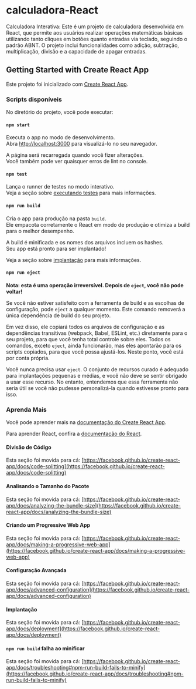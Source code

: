 # calculadora-React

Calculadora Interativa: Este é um projeto de calculadora desenvolvida em React, que permite aos usuários realizar operações matemáticas básicas utilizando tanto cliques em botões quanto entradas via teclado, seguindo o padrão ABNT. O projeto inclui funcionalidades como adição, subtração, multiplicação, divisão e a capacidade de apagar entradas.

## Getting Started with Create React App

Este projeto foi inicializado com [Create React App](https://github.com/facebook/create-react-app).

### Scripts disponíveis

No diretório do projeto, você pode executar:

#### `npm start`

Executa o app no modo de desenvolvimento.\
Abra [http://localhost:3000](http://localhost:3000) para visualizá-lo no seu navegador.

A página será recarregada quando você fizer alterações.\
Você também pode ver quaisquer erros de lint no console.

#### `npm test`

Lança o runner de testes no modo interativo.\
Veja a seção sobre [executando testes](https://facebook.github.io/create-react-app/docs/running-tests) para mais informações.

#### `npm run build`

Cria o app para produção na pasta `build`.\
Ele empacota corretamente o React em modo de produção e otimiza a build para o melhor desempenho.

A build é minificada e os nomes dos arquivos incluem os hashes.\
Seu app está pronto para ser implantado!

Veja a seção sobre [implantação](https://facebook.github.io/create-react-app/docs/deployment) para mais informações.

#### `npm run eject`

**Nota: esta é uma operação irreversível. Depois de `eject`, você não pode voltar!**

Se você não estiver satisfeito com a ferramenta de build e as escolhas de configuração, pode `eject` a qualquer momento. Este comando removerá a única dependência de build do seu projeto.

Em vez disso, ele copiará todos os arquivos de configuração e as dependências transitivas (webpack, Babel, ESLint, etc.) diretamente para o seu projeto, para que você tenha total controle sobre eles. Todos os comandos, exceto `eject`, ainda funcionarão, mas eles apontarão para os scripts copiados, para que você possa ajustá-los. Neste ponto, você está por conta própria.

Você nunca precisa usar `eject`. O conjunto de recursos curado é adequado para implantações pequenas e médias, e você não deve se sentir obrigado a usar esse recurso. No entanto, entendemos que essa ferramenta não seria útil se você não pudesse personalizá-la quando estivesse pronto para isso.

### Aprenda Mais

Você pode aprender mais na [documentação do Create React App](https://facebook.github.io/create-react-app/docs/getting-started).

Para aprender React, confira a [documentação do React](https://reactjs.org/).

#### Divisão de Código

Esta seção foi movida para cá: [https://facebook.github.io/create-react-app/docs/code-splitting](https://facebook.github.io/create-react-app/docs/code-splitting)

#### Analisando o Tamanho do Pacote

Esta seção foi movida para cá: [https://facebook.github.io/create-react-app/docs/analyzing-the-bundle-size](https://facebook.github.io/create-react-app/docs/analyzing-the-bundle-size)

#### Criando um Progressive Web App

Esta seção foi movida para cá: [https://facebook.github.io/create-react-app/docs/making-a-progressive-web-app](https://facebook.github.io/create-react-app/docs/making-a-progressive-web-app)

#### Configuração Avançada

Esta seção foi movida para cá: [https://facebook.github.io/create-react-app/docs/advanced-configuration](https://facebook.github.io/create-react-app/docs/advanced-configuration)

#### Implantação

Esta seção foi movida para cá: [https://facebook.github.io/create-react-app/docs/deployment](https://facebook.github.io/create-react-app/docs/deployment)

#### `npm run build` falha ao minificar

Esta seção foi movida para cá: [https://facebook.github.io/create-react-app/docs/troubleshooting#npm-run-build-fails-to-minify](https://facebook.github.io/create-react-app/docs/troubleshooting#npm-run-build-fails-to-minify)
